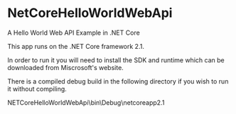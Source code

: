 # NetCoreHelloWorldWebApi
A Hello World Web API Example in .NET Core

This app runs on the .NET Core framework 2.1. 

In order to run it you will need to install the SDK and runtime which can be downloaded from Miscrosoft's website.

There is a compiled debug build in the following directory if you wish to run it without compiling.

NETCoreHelloWorldWebApi\bin\Debug\netcoreapp2.1